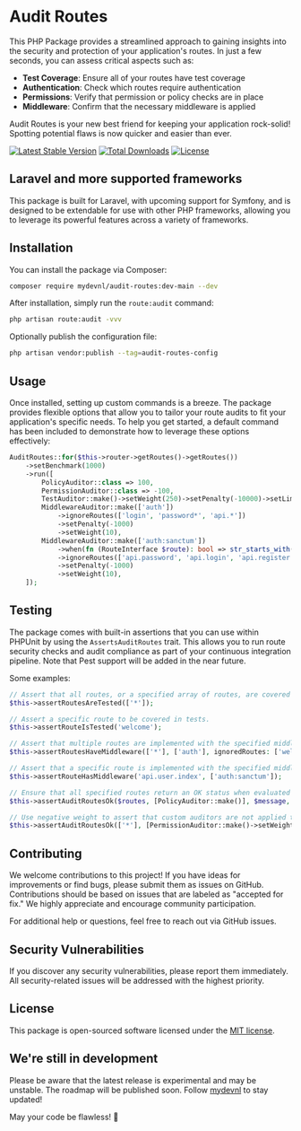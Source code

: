 # Audit Routes

This PHP Package provides a streamlined approach to gaining insights into the security and protection of your application's routes. In just a few seconds, you can assess critical aspects such as:

- **Test Coverage**: Ensure all of your routes have test coverage
- **Authentication**: Check which routes require authentication
- **Permissions**: Verify that permission or policy checks are in place
- **Middleware**: Confirm that the necessary middleware is applied

Audit Routes is your new best friend for keeping your application rock-solid! Spotting potential flaws is now quicker and easier than ever.


[![Latest Stable Version](https://poser.pugx.org/mydevnl/audit-routes/v/stable)](https://packagist.org/packages/mydevnl/audit-routes)
[![Total Downloads](https://poser.pugx.org/mydevnl/audit-routes/downloads)](https://packagist.org/packages/mydevnl/audit-routes)
[![License](https://poser.pugx.org/mydevnl/audit-routes/license)](https://packagist.org/packages/mydevnl/audit-routes)

## Laravel and more supported frameworks

This package is built for Laravel, with upcoming support for Symfony, and is designed to be extendable for use with other PHP frameworks, allowing you to leverage its powerful features across a variety of frameworks.

## Installation

You can install the package via Composer:

```bash
composer require mydevnl/audit-routes:dev-main --dev
```

After installation, simply run the `route:audit` command:

```bash
php artisan route:audit -vvv
```

Optionally publish the configuration file:

```bash
php artisan vendor:publish --tag=audit-routes-config
```

## Usage

Once installed, setting up custom commands is a breeze. The package provides flexible options that allow you to tailor your route audits to fit your application's specific needs. To help you get started, a default command has been included to demonstrate how to leverage these options effectively:

```php
AuditRoutes::for($this->router->getRoutes()->getRoutes())
    ->setBenchmark(1000)
    ->run([
        PolicyAuditor::class => 100,
        PermissionAuditor::class => -100,
        TestAuditor::make()->setWeight(250)->setPenalty(-10000)->setLimit(2333),
        MiddlewareAuditor::make(['auth'])
            ->ignoreRoutes(['login', 'password*', 'api.*'])
            ->setPenalty(-1000)
            ->setWeight(10),
        MiddlewareAuditor::make(['auth:sanctum'])
            ->when(fn (RouteInterface $route): bool => str_starts_with($route->getIdentifier(), 'api'))
            ->ignoreRoutes(['api.password', 'api.login', 'api.register'])
            ->setPenalty(-1000)
            ->setWeight(10),
    ]);
```

## Testing

The package comes with built-in assertions that you can use within PHPUnit by using the `AssertsAuditRoutes` trait. This allows you to run route security checks and audit compliance as part of your continuous integration pipeline.
Note that Pest support will be added in the near future.

Some examples:

```php
// Assert that all routes, or a specified array of routes, are covered in tests.
$this->assertRoutesAreTested(['*']);

// Assert a specific route to be covered in tests.
$this->assertRouteIsTested('welcome');

// Assert that multiple routes are implemented with the specified middleware, while allowing certain routes to be excluded.
$this->assertRoutesHaveMiddleware(['*'], ['auth'], ignoredRoutes: ['welcome', 'api.*']);

// Assert that a specific route is implemented with the specified middleware.
$this->assertRouteHasMiddleware('api.user.index', ['auth:sanctum']);

// Ensure that all specified routes return an OK status when evaluated with custom auditors.
$this->assertAuditRoutesOk($routes, [PolicyAuditor::make()], $message, benchmark: 1);

// Use negative weight to assert that custom auditors are not applied to given routes.
$this->assertAuditRoutesOk(['*'], [PermissionAuditor::make()->setWeight(-1)], $message);
```

## Contributing

We welcome contributions to this project! If you have ideas for improvements or find bugs, please submit them as issues on GitHub. Contributions should be based on issues that are labeled as "accepted for fix." We highly appreciate and encourage community participation.

For additional help or questions, feel free to reach out via GitHub issues.

## Security Vulnerabilities

If you discover any security vulnerabilities, please report them immediately. All security-related issues will be addressed with the highest priority.

## License

This package is open-sourced software licensed under the [MIT license](LICENSE.md).

## We're still in development

Please be aware that the latest release is experimental and may be unstable.
The roadmap will be published soon. Follow [mydevnl](https://github.com/mydevnl) to stay updated!

May your code be flawless! 🎉
